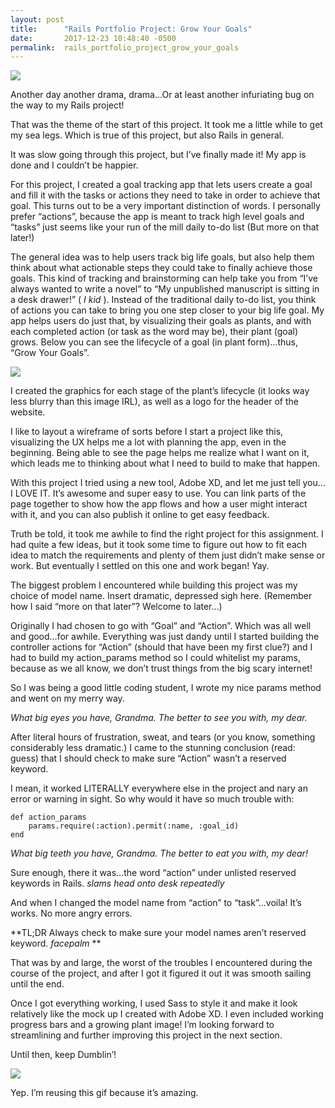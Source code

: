 ```yaml
---
layout: post
title:      "Rails Portfolio Project: Grow Your Goals"
date:       2017-12-23 10:48:40 -0500
permalink:  rails_portfolio_project_grow_your_goals
---
```


![](http://78.media.tumblr.com/1325948d2400b59fc5261f9dc67028ac/tumblr_ovf6t6qWnZ1tugqfdo1_540.gif)

Another day another drama, drama…Or at least another infuriating bug on the way to my Rails project! 

That was the theme of the start of this project. It took me a little while to get my sea legs. Which is true of this project, but also Rails in general. 

It was slow going through this project, but I’ve finally made it! My app is done and I couldn’t be happier. 

For this project, I created a goal tracking app that lets users create a goal and fill it with the tasks or actions they need to take in order to achieve that goal. This turns out to be a very important distinction of words. I personally prefer “actions”, because the app is meant to track high level goals and “tasks” just seems like your run of the mill daily to-do list (But more on that later!)

The general idea was to help users track big life goals, but also help them think about what actionable steps they could take to finally achieve those goals. This kind of tracking and brainstorming can help take you from “I’ve always wanted to write a novel” to “My unpublished manuscript is sitting in a desk drawer!” ( *I kid* ). Instead of the traditional daily to-do list, you think of actions you can take to bring you one step closer to your big life goal. My app helps users do just that, by visualizing their goals as plants, and with each completed action (or task as the word may be), their plant (goal) grows. Below you can see the lifecycle of a goal (in plant form)…thus, “Grow Your Goals”. 

![](https://i.imgur.com/dCVGNsN.jpg)

I created the graphics for each stage of the plant’s lifecycle (it looks way less blurry than this image IRL), as well as a logo for the header of the website. 

I like to layout a wireframe of sorts before I start a project like this, visualizing the UX helps me a lot with planning the app, even in the beginning. Being able to see the page helps me realize what I want on it, which leads me to thinking about what I need to build to make that happen. 

With this project I tried using a new tool, Adobe XD, and let me just tell you…I LOVE IT. It’s awesome and super easy to use. You can link parts of the page together to show how the app flows and how a user might interact with it, and you can also publish it online to get easy feedback. 

Truth be told, it took me awhile to find the right project for this assignment. I had quite a few ideas, but it took some time to figure out how to fit each idea to match the requirements and plenty of them just didn’t make sense or work. But eventually I settled on this one and work began! Yay. 


The biggest problem I encountered while building this project was my choice of model name. Insert dramatic, depressed sigh here. (Remember how I said “more on that later”? Welcome to later…)

Originally I had chosen to go with “Goal” and “Action”. Which was all well and good…for awhile. Everything was just dandy until I started building the controller actions for “Action” (should that have been my first clue?) and I had to build my action_params method so I could whitelist my params, because as we all know, we don’t trust things from the big scary internet! 

So I was being a good little coding student, I wrote my nice params method and went on my merry way. 

*What big eyes you have, Grandma. The better to see you with, my dear.*


After literal hours of frustration, sweat, and tears (or you know, something considerably less dramatic.) I came to the stunning conclusion (read: guess) that I should check to make sure “Action” wasn’t a reserved keyword. 

I mean, it worked LITERALLY everywhere else in the project and nary an error or warning in sight. So why would it have so much trouble with:

```
def action_params
    params.require(:action).permit(:name, :goal_id)
end
```


*What big teeth you have, Grandma. The better to eat you with, my dear!*


Sure enough, there it was…the word “action” under unlisted reserved keywords in Rails. *slams head onto desk repeatedly*

And when I changed the model name from “action” to “task”…voila! It’s works. No more angry errors. 

**TL;DR Always check to make sure your model names aren’t reserved keyword. *facepalm* **

That was by and large, the worst of the troubles I encountered during the course of the project, and after I got it figured it out it was smooth sailing until the end. 

Once I got everything working, I used Sass to style it and make it look relatively like the mock up I created with Adobe XD.  I even included working progress bars and a growing plant image! I’m looking forward to streamlining and further improving this project in the next section. 

Until then, keep Dumblin’!

![](https://i.imgur.com/qhnJO.gif)


Yep. I’m reusing this gif because it’s amazing.





